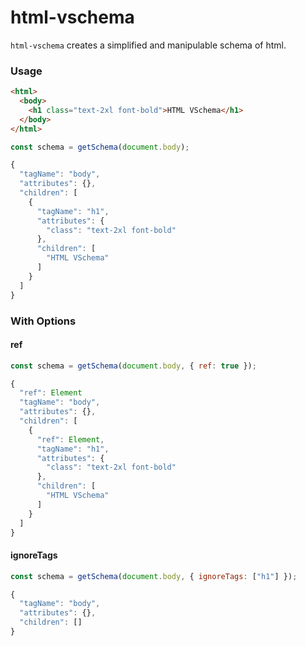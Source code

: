 # html-vschema

`html-vschema` creates a simplified and manipulable schema of html.

### Usage

```html
<html>
  <body>
    <h1 class="text-2xl font-bold">HTML VSchema</h1>
  </body>
</html>
```

```js
const schema = getSchema(document.body);
```

```js
{
  "tagName": "body",
  "attributes": {},
  "children": [
    {
      "tagName": "h1",
      "attributes": {
        "class": "text-2xl font-bold"
      },
      "children": [
        "HTML VSchema"
      ]
    }
  ]
}
```

### With Options

#### **ref**

```js
const schema = getSchema(document.body, { ref: true });
```

```js
{
  "ref": Element
  "tagName": "body",
  "attributes": {},
  "children": [
    {
      "ref": Element,
      "tagName": "h1",
      "attributes": {
        "class": "text-2xl font-bold"
      },
      "children": [
        "HTML VSchema"
      ]
    }
  ]
}
```

#### **ignoreTags**

```js
const schema = getSchema(document.body, { ignoreTags: ["h1"] });
```

```js
{
  "tagName": "body",
  "attributes": {},
  "children": []
}
```
